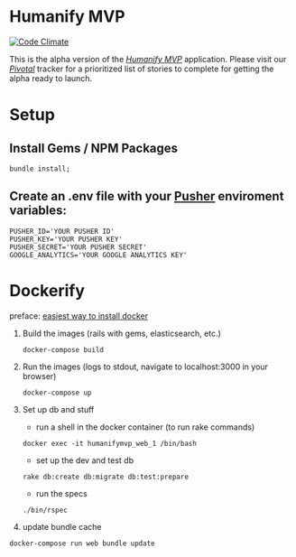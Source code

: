 # Humanify MVP
[![Code Climate](https://codeclimate.com/github/vsquared10/humanifymvp/badges/gpa.svg)](https://codeclimate.com/github/vsquared10/humanifymvp)

This is the alpha version of the [*Humanify MVP*](http://humanify.co) application. Please visit our [*Pivotal*](https://www.pivotaltracker.com/n/projects/1656689) tracker for a prioritized list of stories to complete for getting the alpha ready to launch. 

# Setup

## Install Gems / NPM Packages
```
bundle install;
```
## Create an .env file with your [Pusher](https://pusher.com) enviroment variables:
```
PUSHER_ID='YOUR PUSHER ID'
PUSHER_KEY='YOUR PUSHER KEY'
PUSHER_SECRET='YOUR PUSHER SECRET'
GOOGLE_ANALYTICS='YOUR GOOGLE ANALYTICS KEY'
```

# Dockerify
preface: [easiest way to install docker](https://docs.docker.com/docker-for-mac/)

1. Build the images (rails with gems, elasticsearch, etc.)

	```
	docker-compose build
	```

2. Run the images (logs to stdout, navigate to localhost:3000 in your browser)

	```
	docker-compose up
	```

3. Set up db and stuff

	- run a shell in the docker container (to run rake commands)
	```
	docker exec -it humanifymvp_web_1 /bin/bash
	```

	- set up the dev and test db
	```
	rake db:create db:migrate db:test:prepare
	```

	- run the specs
	```
	./bin/rspec
	```

4. update bundle cache

  ```
  docker-compose run web bundle update
  ```
